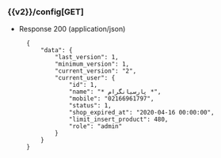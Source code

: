 ### {{v2}}/config[GET]


        
+ Response 200 (application/json)

        {
            "data": {
                "last_version": 1,
                "minimum_version": 1,
                "current_version": "2",
                "current_user": {
                    "id": 1,
                    "name": "* پارسیانگرام *",
                    "mobile": "02166961797",
                    "status": 1,
                    "shop_expired_at": "2020-04-16 00:00:00",
                    "limit_insert_product": 480,
                    "role": "admin"
                }
            }
        }
